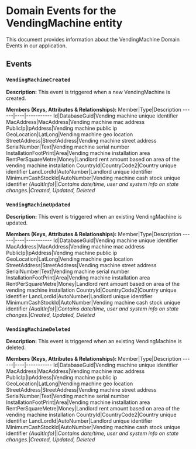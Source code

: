 # Domain Events for the VendingMachine entity

This document provides information about the VendingMachine Domain Events in our application.

## Events

### `VendingMachineCreated`

**Description:**
This event is triggered when a new VendingMachine is created.

**Members (Keys, Attributes & Relationships):**
Member|Type|Description
------|----|-----------
Id|DatabaseGuid|Vending machine unique identifier
MacAddress|MacAddress|Vending machine mac address
PublicIp|IpAddress|Vending machine public ip
GeoLocation|LatLong|Vending machine geo location
StreetAddress|StreetAddress|Vending machine street address
SerialNumber|Text|Vending machine serial number
InstallationFootPrint|Area|Vending machine installation area
RentPerSquareMetre|Money|Landlord rent amount based on area of the vending machine installation
CountryId|CountryCode2|Country unique identifier
LandLordId|AutoNumber|Landlord unique identifier
MinimumCashStockId|AutoNumber|Vending machine cash stock unique identifier
*(AuditInfo)*||*Contains date/time, user and system info on state changes.*|*Created, Updated, Deleted*


### `VendingMachineUpdated`

**Description:** 
This event is triggered when an existing VendingMachine is updated.

**Members (Keys, Attributes & Relationships):**
Member|Type|Description
------|----|-----------
Id|DatabaseGuid|Vending machine unique identifier
MacAddress|MacAddress|Vending machine mac address
PublicIp|IpAddress|Vending machine public ip
GeoLocation|LatLong|Vending machine geo location
StreetAddress|StreetAddress|Vending machine street address
SerialNumber|Text|Vending machine serial number
InstallationFootPrint|Area|Vending machine installation area
RentPerSquareMetre|Money|Landlord rent amount based on area of the vending machine installation
CountryId|CountryCode2|Country unique identifier
LandLordId|AutoNumber|Landlord unique identifier
MinimumCashStockId|AutoNumber|Vending machine cash stock unique identifier
*(AuditInfo)*||*Contains date/time, user and system info on state changes.*|*Created, Updated, Deleted*


### `VendingMachineDeleted`

**Description:**
This event is triggered when an existing VendingMachine is deleted.

**Members (Keys, Attributes & Relationships):**
Member|Type|Description
------|----|-----------
Id|DatabaseGuid|Vending machine unique identifier
MacAddress|MacAddress|Vending machine mac address
PublicIp|IpAddress|Vending machine public ip
GeoLocation|LatLong|Vending machine geo location
StreetAddress|StreetAddress|Vending machine street address
SerialNumber|Text|Vending machine serial number
InstallationFootPrint|Area|Vending machine installation area
RentPerSquareMetre|Money|Landlord rent amount based on area of the vending machine installation
CountryId|CountryCode2|Country unique identifier
LandLordId|AutoNumber|Landlord unique identifier
MinimumCashStockId|AutoNumber|Vending machine cash stock unique identifier
*(AuditInfo)*||*Contains date/time, user and system info on state changes.*|*Created, Updated, Deleted*

